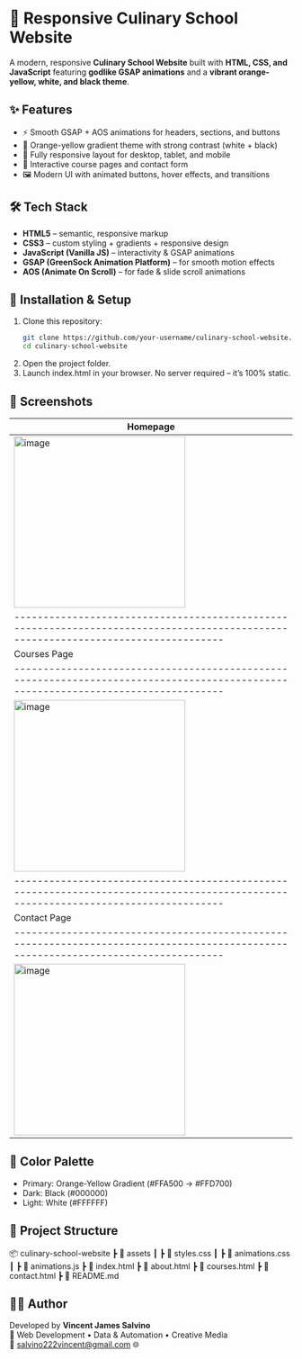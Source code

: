 # 🍳 Responsive Culinary School Website

A modern, responsive **Culinary School Website** built with **HTML, CSS, and JavaScript** featuring **godlike GSAP animations** and a **vibrant orange-yellow, white, and black theme**.

## ✨ Features
- ⚡ Smooth GSAP + AOS animations for headers, sections, and buttons  
- 🎨 Orange-yellow gradient theme with strong contrast (white + black)  
- 📱 Fully responsive layout for desktop, tablet, and mobile  
- 🎥 Interactive course pages and contact form  
- 🖼️ Modern UI with animated buttons, hover effects, and transitions  

## 🛠️ Tech Stack
- **HTML5** – semantic, responsive markup  
- **CSS3** – custom styling + gradients + responsive design  
- **JavaScript (Vanilla JS)** – interactivity & GSAP animations  
- **GSAP (GreenSock Animation Platform)** – for smooth motion effects  
- **AOS (Animate On Scroll)** – for fade & slide scroll animations  

## 🚀 Installation & Setup
1. Clone this repository:
   ```bash
   git clone https://github.com/your-username/culinary-school-website.git
   cd culinary-school-website
   ```
2. Open the project folder.
3. Launch index.html in your browser.
No server required – it’s 100% static.

## 📸 Screenshots

|                                                            Homepage                                                               |
| ----------------------------------------------------------------------------------------------------------------------------------|
| <img width="305" height="305" alt="image" src="https://github.com/user-attachments/assets/e9471c47-b3ef-47bc-8005-2b88599d6d9b" />|
| ----------------------------------------------------------------------------------------------------------------------------------|
|                                                          Courses Page                                                             |
| ----------------------------------------------------------------------------------------------------------------------------------|
| <img width="305" height="305" alt="image" src="https://github.com/user-attachments/assets/03f2d5bb-350a-495a-ad1c-f735740b448d" />|
| ----------------------------------------------------------------------------------------------------------------------------------|
|                                                          Contact Page                                                             |
| ----------------------------------------------------------------------------------------------------------------------------------|
| <img width="305" height="305" alt="image" src="https://github.com/user-attachments/assets/1e6347cb-5dfd-426d-9fb6-12a1080ccf5e" />|

 ## 🎨 Color Palette
- Primary: Orange-Yellow Gradient (#FFA500 → #FFD700)
- Dark: Black (#000000)
- Light: White (#FFFFFF)

## 📂 Project Structure
📦 culinary-school-website
 ┣ 📂 assets
 ┃ ┣ 📜 styles.css
 ┃ ┣ 📜 animations.css
 ┃ ┣ 📜 animations.js
 ┣ 📜 index.html
 ┣ 📜 about.html
 ┣ 📜 courses.html
 ┣ 📜 contact.html
 ┣ 📜 README.md

## 👨‍💻 Author

Developed by **Vincent James Salvino**   
💼 Web Development • Data & Automation • Creative Media  
📧 salvino222vincent@gmail.com
🌐 


